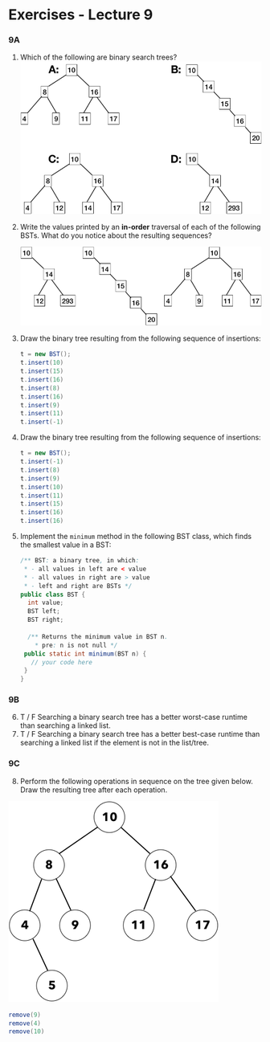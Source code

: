 # Exercises - Lecture 9



### 9A

1. Which of the following are binary search trees?
   ![](E091.png)

2. Write the values printed by an **in-order** traversal of each of the following BSTs. What do you notice about the resulting sequences?

   ![](E092.png)

3. Draw the binary tree resulting from the following sequence of insertions:

   ```java
   t = new BST();
   t.insert(10)
   t.insert(15)
   t.insert(16)
   t.insert(8)
   t.insert(16)
   t.insert(9)
   t.insert(11)
   t.insert(-1)
   ```

4. Draw the binary tree resulting from the following sequence of insertions:

   ```java
   t = new BST();
   t.insert(-1)
   t.insert(8)
   t.insert(9)
   t.insert(10)
   t.insert(11)
   t.insert(15)
   t.insert(16)
   t.insert(16)
   ```

5. Implement the `minimum` method in the following BST class, which finds the smallest value in a BST:

   ```java
   /** BST: a binary tree, in which:
    * - all values in left are < value
    * - all values in right are > value
    * - left and right are BSTs */
   public class BST {
     int value;
     BST left;
     BST right;
   
     /** Returns the minimum value in BST n.
       * pre: n is not null */
   	public static int minimum(BST n) {
   	  // your code here
   	}
   }
   ```

   

### 9B

6. T / F Searching a binary search tree has a better worst-case runtime than searching a linked list.
7. T / F Searching a binary search tree has a better best-case runtime than searching a linked list if the element is not in the list/tree.

### 9C

8. Perform the following operations in sequence on the tree given below. Draw the resulting tree after each operation.

![](E098.png)

```java
remove(9)
remove(4)
remove(10)
```

